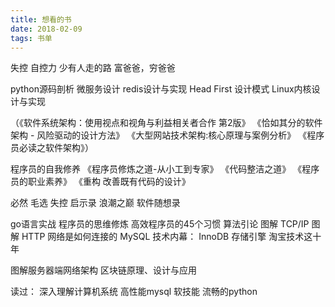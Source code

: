 ```yaml
---
title: 想看的书
date: 2018-02-09
tags: 书单
---
```


失控
自控力
少有人走的路
富爸爸，穷爸爸

python源码剖析
微服务设计
redis设计与实现
Head First 设计模式
Linux内核设计与实现


（《软件系统架构：使用视点和视角与利益相关者合作 第2版》 
《恰如其分的软件架构 - 风险驱动的设计方法》 
《大型网站技术架构:核心原理与案例分析》 
《程序员必读之软件架构》）

程序员的自我修养
《程序员修炼之道-从小工到专家》 《代码整洁之道》 《程序员的职业素养》 《重构 改善既有代码的设计》

必然
毛选
失控
启示录
浪潮之巅
软件随想录

go语言实战
程序员的思维修炼
高效程序员的45个习惯
算法引论
图解 TCP/IP
图解 HTTP
网络是如何连接的
MySQL 技术内幕： InnoDB 存储引擎
淘宝技术这十年


图解服务器端网络架构
区块链原理、设计与应用

读过：
深入理解计算机系统
高性能mysql
软技能
流畅的python